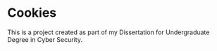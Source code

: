 # Cookies
This is a project created as part of my Dissertation for Undergraduate Degree in Cyber Security.
